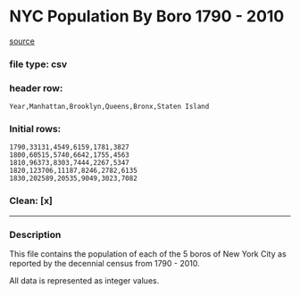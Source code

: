# NYC Population By Boro 1790 - 2010
[source](https://www1.nyc.gov/assets/planning/download/pdf/planning-level/nyc-population/historical-population/nyc_total_pop_1900-2010.pdf)

### file type: **csv**
### header row: 
`Year,Manhattan,Brooklyn,Queens,Bronx,Staten Island`
### Initial rows:
```
1790,33131,4549,6159,1781,3827
1800,60515,5740,6642,1755,4563
1810,96373,8303,7444,2267,5347
1820,123706,11187,8246,2782,6135
1830,202589,20535,9049,3023,7082
```

### Clean: [x]
---

### Description

This file contains the population of each of the 5 boros of New York City as reported by the decennial census from 1790 - 2010.

All data is represented as integer values.
